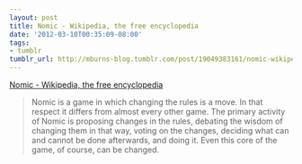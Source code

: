 ```yaml
---
layout: post
title: Nomic - Wikipedia, the free encyclopedia
date: '2012-03-10T00:35:09-08:00'
tags:
- tumblr
tumblr_url: http://mburns-blog.tumblr.com/post/19049383161/nomic-wikipedia-the-free-encyclopedia
---
```

<a href="https://en.wikipedia.org/wiki/Nomic">Nomic - Wikipedia, the free encyclopedia</a>
<blockquote>

Nomic is a game in which changing the rules is a move. In that respect it differs from almost every other game. The primary activity of Nomic is proposing changes in the rules, debating the wisdom of changing them in that way, voting on the changes, deciding what can and cannot be done afterwards, and doing it. Even this core of the game, of course, can be changed.

</blockquote>
